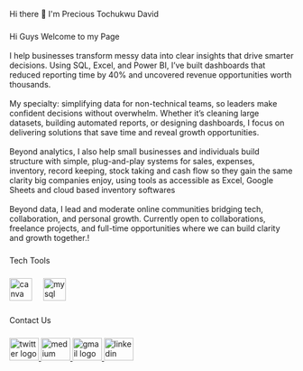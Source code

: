 <p align="left">Hi there 👋 I'm Precious Tochukwu David</p>

###

<p align="left">Hi Guys Welcome to my Page<br><br>I help businesses transform messy data into clear insights that drive smarter decisions. Using SQL, Excel, and Power BI, I’ve built dashboards that reduced reporting time by 40% and uncovered revenue opportunities worth thousands.<br><br>My specialty: simplifying data for non-technical teams, so leaders make confident decisions without overwhelm. Whether it’s cleaning large datasets, building automated reports, or designing dashboards, I focus on delivering solutions that save time and reveal growth opportunities.<br><br>Beyond analytics, I also help small businesses and individuals build structure with simple, plug-and-play systems for sales, expenses, inventory, record keeping, stock taking and cash flow so they gain the same clarity big companies enjoy, using tools as accessible as Excel, Google Sheets and cloud based inventory softwares<br><br>Beyond data, I lead and moderate online communities bridging tech, collaboration, and personal growth. Currently open to collaborations, freelance projects, and full-time opportunities where we can build clarity and growth together.!</p>

###

<p align="left">Tech Tools</p>

###

<div align="left">
  <img src="https://cdn.jsdelivr.net/gh/devicons/devicon/icons/canva/canva-original.svg" height="40" alt="canva logo"  />
  <img width="12" />
  <img src="https://cdn.jsdelivr.net/gh/devicons/devicon/icons/mysql/mysql-original.svg" height="40" alt="mysql logo"  />
</div>

###

<p align="left">Contact Us</p>

###

<div align="left">
  <a href="https://x.com/DavidPreciousT?t=W-HBNru6nya8KJojeY3UAQ&s=09" target="_blank">
    <img src="https://raw.githubusercontent.com/maurodesouza/profile-readme-generator/master/src/assets/icons/social/twitter/default.svg" width="52" height="40" alt="twitter logo"  />
  </a>
  <a href="https://medium.com/@davidprecious7005" target="_blank">
    <img src="https://raw.githubusercontent.com/maurodesouza/profile-readme-generator/master/src/assets/icons/social/medium/default.svg" width="52" height="40" alt="medium logo"  />
  </a>
  <a href="davidprecious7005@gmail.com" target="_blank">
    <img src="https://raw.githubusercontent.com/maurodesouza/profile-readme-generator/master/src/assets/icons/social/gmail/default.svg" width="52" height="40" alt="gmail logo"  />
  </a>
  <a href="https://www.linkedin.com/in/precious-tochukwu-david" target="_blank">
    <img src="https://raw.githubusercontent.com/maurodesouza/profile-readme-generator/master/src/assets/icons/social/linkedin/default.svg" width="52" height="40" alt="linkedin logo"  />
  </a>
</div>

###
